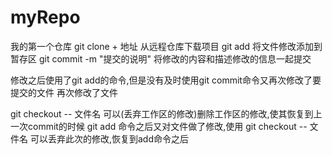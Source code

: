 # myRepo
我的第一个仓库
git clone + 地址   从远程仓库下载项目
git add 将文件修改添加到暂存区
git commit -m "提交的说明"  将修改的内容和描述修改的信息一起提交

修改之后使用了git add的命令,但是没有及时使用git commit命令又再次修改了要提交的文件
再次修改了文件

git checkout -- 文件名  可以(丢弃工作区的修改)删除工作区的修改,使其恢复到上一次commit的时候
git add 命令之后又对文件做了修改,使用 git checkout -- 文件名 可以丢弃此次的修改,恢复到add命令之后